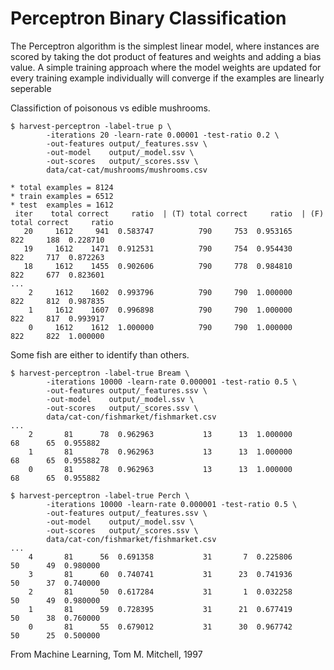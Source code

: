# Perceptron Binary Classification

The Perceptron algorithm is the simplest linear model, where instances
are scored by taking the dot product of features and weights and adding
a bias value. A simple training approach where the model weights are updated
for every training example individually will converge if the examples
are linearly seperable

Classifiction of poisonous vs edible mushrooms.
```
$ harvest-perceptron -label-true p \
        -iterations 20 -learn-rate 0.00001 -test-ratio 0.2 \
        -out-features output/_features.ssv \
        -out-model    output/_model.ssv \
        -out-scores   output/_scores.ssv \
        data/cat-cat/mushrooms/mushrooms.csv

* total examples = 8124
* train examples = 6512
* test  examples = 1612
 iter    total correct     ratio  | (T) total correct     ratio  | (F) total correct     ratio
   20     1612     941  0.583747          790     753  0.953165          822     188  0.228710
   19     1612    1471  0.912531          790     754  0.954430          822     717  0.872263
   18     1612    1455  0.902606          790     778  0.984810          822     677  0.823601
...
    2     1612    1602  0.993796          790     790  1.000000          822     812  0.987835
    1     1612    1607  0.996898          790     790  1.000000          822     817  0.993917
    0     1612    1612  1.000000          790     790  1.000000          822     822  1.000000
```

Some fish are either to identify than others.
```
$ harvest-perceptron -label-true Bream \
        -iterations 10000 -learn-rate 0.000001 -test-ratio 0.5 \
        -out-features output/_features.ssv \
        -out-model    output/_model.ssv \
        -out-scores   output/_scores.ssv \
        data/cat-con/fishmarket/fishmarket.csv
...
    2       81      78  0.962963           13      13  1.000000           68      65  0.955882
    1       81      78  0.962963           13      13  1.000000           68      65  0.955882
    0       81      78  0.962963           13      13  1.000000           68      65  0.955882
```

```
$ harvest-perceptron -label-true Perch \
        -iterations 10000 -learn-rate 0.000001 -test-ratio 0.5 \
        -out-features output/_features.ssv \
        -out-model    output/_model.ssv \
        -out-scores   output/_scores.ssv \
        data/cat-con/fishmarket/fishmarket.csv
...
    4       81      56  0.691358           31       7  0.225806           50      49  0.980000
    3       81      60  0.740741           31      23  0.741936           50      37  0.740000
    2       81      50  0.617284           31       1  0.032258           50      49  0.980000
    1       81      59  0.728395           31      21  0.677419           50      38  0.760000
    0       81      55  0.679012           31      30  0.967742           50      25  0.500000
```
From Machine Learning, Tom M. Mitchell, 1997

